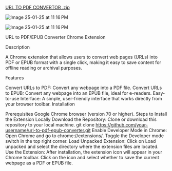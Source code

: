 [URL TO PDF CONVERTOR .zip](https://github.com/user-attachments/files/18397124/URL.TO.PDF.CONVERTOR.zip)

![Image 25-01-25 at 11 16 PM](https://github.com/user-attachments/assets/37e7f71f-5022-4116-bd23-230100c6bd5c)

![Image 25-01-25 at 11 16 PM](https://github.com/user-attachments/assets/f9f45ecc-b539-4dfc-a554-d4c7ab05a8aa)


URL to PDF/EPUB Converter Chrome Extension

Description

A Chrome extension that allows users to convert web pages (URLs) into PDF or EPUB format with a single click, making it easy to save content for offline reading or archival purposes.

Features

Convert URLs to PDF: Convert any webpage into a PDF file.
Convert URLs to EPUB: Convert any webpage into an EPUB file, ideal for e-readers.
Easy-to-use Interface: A simple, user-friendly interface that works directly from your browser toolbar.
Installation

Prerequisites
Google Chrome browser (version 70 or higher).
Steps to Install the Extension Locally
Download the Repository: Clone or download this repository to your local machine.
git clone https://github.com/your-username/url-to-pdf-epub-converter.git
Enable Developer Mode in Chrome:
Open Chrome and go to chrome://extensions/.
Toggle the Developer mode switch in the top right corner.
Load Unpacked Extension:
Click on Load unpacked and select the directory where the extension files are located.
Use the Extension:
After installation, the extension icon will appear in your Chrome toolbar.
Click on the icon and select whether to save the current webpage as a PDF or EPUB file.

